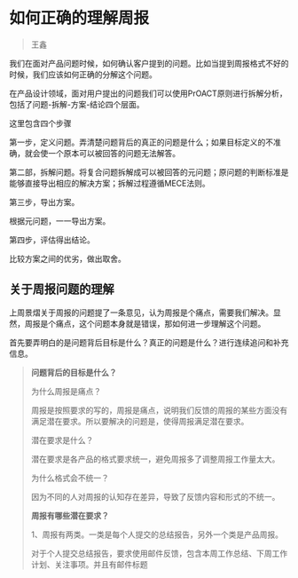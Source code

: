 # 如何正确的理解周报

> 王鑫

我们在面对产品问题时候，如何确认客户提到的问题。比如当提到周报格式不好的时候，我们应该如何正确的分解这个问题。

在产品设计领域，面对用户提出的问题我们可以使用PrOACT原则进行拆解分析，包括了问题-拆解-方案-结论四个层面。

这里包含四个步骤

第一步，定义问题。弄清楚问题背后的真正的问题是什么；如果目标定义的不准确，就会使一个原本可以被回答的问题无法解答。

第二部，拆解问题。将复合问题拆解成可以被回答的元问题；原问题的判断标准是能够直接导出相应的解决方案；拆解过程遵循MECE法则。

第三步，导出方案。

根据元问题，一一导出方案。

第四步，评估得出结论。

比较方案之间的优劣，做出取舍。

## 关于周报问题的理解

上周景熠关于周报的问题提了一条意见，认为周报是个痛点，需要我们解决。显然，周报是个痛点，这个问题本身就是错误，那如何进一步理解这个问题。

首先要弄明白的是问题背后目标是什么？真正的问题是什么？进行连续追问和补充信息。

> **问题背后的目标是什么？**
>
> 为什么周报是痛点？
>
> 周报是按照要求的写的，周报是痛点，说明我们反馈的周报的某些方面没有满足潜在要求。所以要解决的问题是，使得周报满足潜在要求。
>
> 潜在要求是什么？
>
> 潜在要求是各产品的格式要求统一，避免周报多了调整周报工作量太大。
>
> 为什么格式会不统一？
>
> 因为不同的人对周报的认知存在差异，导致了反馈内容和形式的不统一。
>
> **周报有哪些潜在要求？**
>
> 1、周报有两类。一类是每个人提交的总结报告，另外一个类是产品周报。
>
> 对于个人提交总结报告，要求使用邮件反馈，包含本周工作总结、下周工作计划、关注事项。并且有邮件标题



